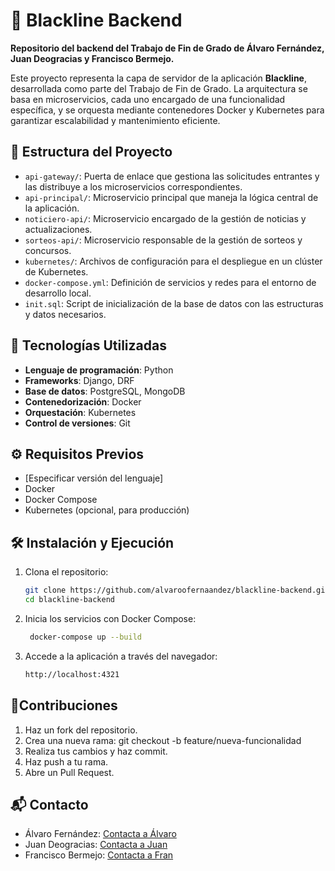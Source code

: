 # 🖤 Blackline Backend

**Repositorio del backend del Trabajo de Fin de Grado de Álvaro Fernández, Juan Deogracias y Francisco Bermejo.**

Este proyecto representa la capa de servidor de la aplicación **Blackline**, desarrollada como parte del Trabajo de Fin de Grado. La arquitectura se basa en microservicios, cada uno encargado de una funcionalidad específica, y se orquesta mediante contenedores Docker y Kubernetes para garantizar escalabilidad y mantenimiento eficiente.

## 🧱 Estructura del Proyecto

- `api-gateway/`: Puerta de enlace que gestiona las solicitudes entrantes y las distribuye a los microservicios correspondientes.
- `api-principal/`: Microservicio principal que maneja la lógica central de la aplicación.
- `noticiero-api/`: Microservicio encargado de la gestión de noticias y actualizaciones.
- `sorteos-api/`: Microservicio responsable de la gestión de sorteos y concursos.
- `kubernetes/`: Archivos de configuración para el despliegue en un clúster de Kubernetes.
- `docker-compose.yml`: Definición de servicios y redes para el entorno de desarrollo local.
- `init.sql`: Script de inicialización de la base de datos con las estructuras y datos necesarios.

## 🚀 Tecnologías Utilizadas

- **Lenguaje de programación**: Python
- **Frameworks**: Django, DRF
- **Base de datos**: PostgreSQL, MongoDB
- **Contenedorización**: Docker
- **Orquestación**: Kubernetes
- **Control de versiones**: Git

## ⚙️ Requisitos Previos

- [Especificar versión del lenguaje]
- Docker
- Docker Compose
- Kubernetes (opcional, para producción)

## 🛠️ Instalación y Ejecución

1. Clona el repositorio:

   ```bash
   git clone https://github.com/alvaroofernaandez/blackline-backend.git
   cd blackline-backend
   ```
2. Inicia los servicios con Docker Compose:
   
   ```bash
    docker-compose up --build
   ```
3. Accede a la aplicación a través del navegador:
   
    ```bash
    http://localhost:4321
   ```
## 🤝Contribuciones

1. Haz un fork del repositorio.
2. Crea una nueva rama: git checkout -b feature/nueva-funcionalidad
3. Realiza tus cambios y haz commit.
4. Haz push a tu rama.
5. Abre un Pull Request.

## 📬 Contacto

- Álvaro Fernández: [Contacta a Álvaro](https://www.linkedin.com/in/alvaroofernaandez/)
- Juan Deogracias: [Contacta a Juan](https://www.linkedin.com/in/juan-deogracias-moya/)
- Francisco Bermejo: [Contacta a Fran](https://www.linkedin.com/in/francisco-bermejo-melero-250669302/)
